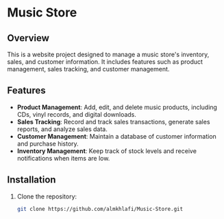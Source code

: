 # Music Store

## Overview
This is a website project designed to manage a music store's inventory, sales, and customer information. It includes features such as product management, sales tracking, and customer management.

## Features
- **Product Management**: Add, edit, and delete music products, including CDs, vinyl records, and digital downloads.
- **Sales Tracking**: Record and track sales transactions, generate sales reports, and analyze sales data.
- **Customer Management**: Maintain a database of customer information and purchase history.
- **Inventory Management**: Keep track of stock levels and receive notifications when items are low.

## Installation
1. Clone the repository:
   ```sh
   git clone https://github.com/almkhlafi/Music-Store.git
